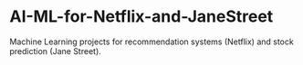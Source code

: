 # AI-ML-for-Netflix-and-JaneStreet
Machine Learning projects for recommendation systems (Netflix) and stock prediction (Jane Street).
